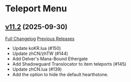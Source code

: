 # Teleport Menu

## [v11.2](https://github.com/Justw8/TeleportMenu/tree/v11.2) (2025-09-30)
[Full Changelog](https://github.com/Justw8/TeleportMenu/compare/v11.1...v11.2) [Previous Releases](https://github.com/Justw8/TeleportMenu/releases)

- Update koKR.lua (#150)  
- Update zhCN/zhTW (#144)  
- Add Delver's Mana-Bound Ethergate  
- Add Shadowguard Translocator to item teleports (#145)  
- Update zhCN.lua (#139)  
- Add the option to hide the default hearthstone.  
